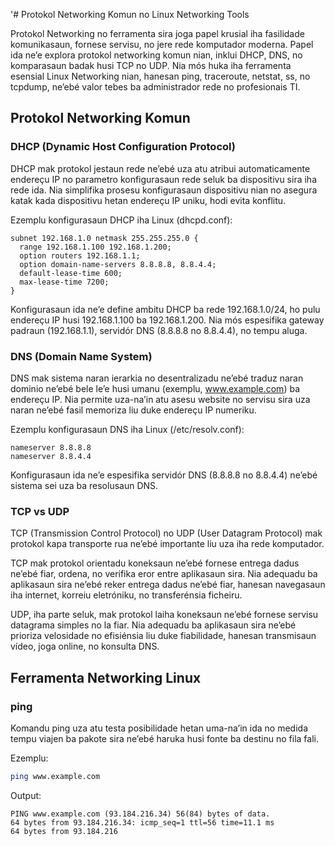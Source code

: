 '# Protokol Networking Komun no Linux Networking Tools

Protokol Networking no ferramenta sira joga papel krusial iha fasilidade komunikasaun, fornese servisu, no jere rede komputador moderna. Papel ida ne’e explora protokol networking komun nian, inklui DHCP, DNS, no komparasaun badak husi TCP no UDP. Nia mós huka iha ferramenta esensial Linux Networking nian, hanesan ping, traceroute, netstat, ss, no tcpdump, ne’ebé valor tebes ba administrador rede no profesionais TI.

## Protokol Networking Komun

### DHCP (Dynamic Host Configuration Protocol)

DHCP mak protokol jestaun rede ne’ebé uza atu atribui automaticamente endereçu IP no parametro konfigurasaun rede seluk ba dispositivu sira iha rede ida. Nia simplifika prosesu konfigurasaun dispositivu nian no asegura katak kada dispositivu hetan endereçu IP uniku, hodi evita konflitu.

Ezemplu konfigurasaun DHCP iha Linux (dhcpd.conf):

```
subnet 192.168.1.0 netmask 255.255.255.0 {
  range 192.168.1.100 192.168.1.200;
  option routers 192.168.1.1;
  option domain-name-servers 8.8.8.8, 8.8.4.4;
  default-lease-time 600;
  max-lease-time 7200;
}
```

Konfigurasaun ida ne’e define ambitu DHCP ba rede 192.168.1.0/24, ho pulu endereçu IP husi 192.168.1.100 ba 192.168.1.200. Nia mós espesifika gateway padraun (192.168.1.1), servidór DNS (8.8.8.8 no 8.8.4.4), no tempu aluga.

### DNS (Domain Name System)

DNS mak sistema naran ierarkia no desentralizadu ne’ebé traduz naran dominio ne’ebé bele le’e husi umanu (exemplu, www.example.com) ba endereçu IP. Nia permite uza-na’in atu asesu website no servisu sira uza naran ne’ebé fasil memoriza liu duke endereçu IP numeriku.

Ezemplu konfigurasaun DNS iha Linux (/etc/resolv.conf):

```
nameserver 8.8.8.8
nameserver 8.8.4.4
```

Konfigurasaun ida ne’e espesifika servidór DNS (8.8.8.8 no 8.8.4.4) ne’ebé sistema sei uza ba resolusaun DNS.

### TCP vs UDP

TCP (Transmission Control Protocol) no UDP (User Datagram Protocol) mak protokol kapa transporte rua ne’ebé importante liu uza iha rede komputador.

TCP mak protokol orientadu koneksaun ne’ebé fornese entrega dadus ne’ebé fiar, ordena, no verifika eror entre aplikasaun sira. Nia adequadu ba aplikasaun sira ne’ebé reker entrega dadus ne’ebé fiar, hanesan navegasaun iha internet, korreiu eletróniku, no transferénsia ficheiru.

UDP, iha parte seluk, mak protokol laiha koneksaun ne’ebé fornese servisu datagrama simples no la fiar. Nia adequadu ba aplikasaun sira ne’ebé prioriza velosidade no efisiénsia liu duke fiabilidade, hanesan transmisaun vídeo, joga online, no konsulta DNS.

## Ferramenta Networking Linux

### ping

Komandu ping uza atu testa posibilidade hetan uma-na’in ida no medida tempu viajen ba pakote sira ne’ebé haruka husi fonte ba destinu no fila fali.

Ezemplu:
```bash
ping www.example.com
```

Output:
```
PING www.example.com (93.184.216.34) 56(84) bytes of data.
64 bytes from 93.184.216.34: icmp_seq=1 ttl=56 time=11.1 ms
64 bytes from 93.184.216